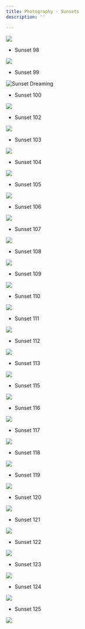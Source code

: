 ```yaml
---
title: Photography - Sunsets
description: ''

---
```

![](/assets/img/printfavorite.JPG)

* Sunset 98

![](/assets/img/img_9664.JPEG)

* Sunset 99

![](/assets/img/sunset-dreaming.JPEG "Sunset Dreaming")

* Sunset 100

![](/assets/img/img_9802.JPEG)

* Sunset  102

![](/assets/img/img_9959.JPEG)

* Sunset 103

![](/assets/img/img_9873.JPEG)

* Sunset 104

![](/assets/img/img_9919.JPEG)

* Sunset 105

![](/assets/img/img_9986.JPEG)

* Sunset 106

![](/assets/img/img_0350.JPEG)

* Sunset 107

![](/assets/img/img_0181.JPG)

* Sunset 108

![](/assets/img/img_0033.JPEG)

* Sunset 109

![](/assets/img/img_9934.JPEG)

* Sunset 110

![](/assets/img/img_0138.JPEG)

* Sunset 111

![](/assets/img/img_0125.JPEG)

* Sunset 112

![](/assets/img/img_0315.JPG)

* Sunset 113

![](/assets/img/img_9772.JPEG)

* Sunset 115

![](/assets/img/img_9599.JPEG)

* Sunset 116

![](/assets/img/img_0214.JPEG)

* Sunset 117

![](/assets/img/img_0041.JPEG)

* Sunset 118

![](/assets/img/img_9606.JPEG)

* Sunset 119

![](/assets/img/img_0352.JPG)

* Sunset 120

![](/assets/img/img_9768.JPEG)

* Sunset 121

![](/assets/img/sunsetgoldenray.JPG)

* Sunset 122

![](/assets/img/sunset-opening.JPG)

* Sunset 123

![](/assets/img/img_9677.JPEG)

* Sunset 124

![](/assets/img/sunset-valleys.JPG)

* Sunset 125

![](/assets/img/sunsetvividhot.JPG)
